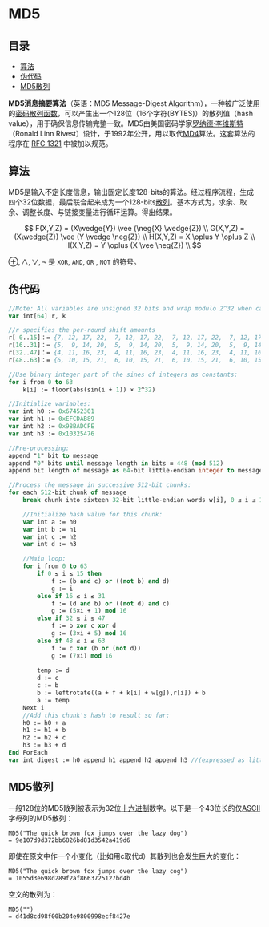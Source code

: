 # MD5

## 目录

-   [算法](#算法)
-   [伪代码](#伪代码)
-   [MD5散列](#MD5散列)

**MD5消息摘要算法**（英语：MD5 Message-Digest Algorithm），一种被广泛使用的[密码散列函数](https://zh.wikipedia.org/wiki/密碼雜湊函數 "密码散列函数")，可以产生出一个128位（16个字符(BYTES)）的散列值（hash value），用于确保信息传输完整一致。MD5由美国密码学家[罗纳德·李维斯特](https://zh.wikipedia.org/wiki/罗纳德·李维斯特 "罗纳德·李维斯特")（Ronald Linn Rivest）设计，于1992年公开，用以取代[MD4](https://zh.wikipedia.org/wiki/MD4 "MD4")算法。这套算法的程序在 [RFC 1321](https://tools.ietf.org/html/rfc1321 "RFC 1321") 中被加以规范。

## 算法

MD5是输入不定长度信息，输出固定长度128-bits的算法。经过程序流程，生成四个32位数据，最后联合起来成为一个128-bits[散列](https://zh.wikipedia.org/wiki/散列 "散列")。基本方式为，求余、取余、调整长度、与链接变量进行循环运算。得出结果。

$$
F(X,Y,Z) = (X\wedge{Y}) \vee (\neg{X} \wedge{Z}) \\
G(X,Y,Z) = (X\wedge{Z}) \vee (Y \wedge \neg{Z})  \\
H(X,Y,Z) = X \oplus Y \oplus Z \\
I(X,Y,Z) = Y \oplus (X \vee \neg{Z}) \\
$$

$\oplus, \wedge, \vee, \neg$ 是 `XOR`, `AND`, `OR` , `NOT` 的符号。

## 伪代码

```pascal
//Note: All variables are unsigned 32 bits and wrap modulo 2^32 when calculating
var int[64] r, k

//r specifies the per-round shift amounts
r[ 0..15]：= {7, 12, 17, 22,  7, 12, 17, 22,  7, 12, 17, 22,  7, 12, 17, 22} 
r[16..31]：= {5,  9, 14, 20,  5,  9, 14, 20,  5,  9, 14, 20,  5,  9, 14, 20}
r[32..47]：= {4, 11, 16, 23,  4, 11, 16, 23,  4, 11, 16, 23,  4, 11, 16, 23}
r[48..63]：= {6, 10, 15, 21,  6, 10, 15, 21,  6, 10, 15, 21,  6, 10, 15, 21}

//Use binary integer part of the sines of integers as constants:
for i from 0 to 63
    k[i] := floor(abs(sin(i + 1)) × 2^32)

//Initialize variables:
var int h0 := 0x67452301
var int h1 := 0xEFCDAB89
var int h2 := 0x98BADCFE
var int h3 := 0x10325476

//Pre-processing:
append "1" bit to message
append "0" bits until message length in bits ≡ 448 (mod 512)
append bit length of message as 64-bit little-endian integer to message

//Process the message in successive 512-bit chunks:
for each 512-bit chunk of message
    break chunk into sixteen 32-bit little-endian words w[i], 0 ≤ i ≤ 15

    //Initialize hash value for this chunk:
    var int a := h0
    var int b := h1
    var int c := h2
    var int d := h3

    //Main loop:
    for i from 0 to 63
        if 0 ≤ i ≤ 15 then
            f := (b and c) or ((not b) and d)
            g := i
        else if 16 ≤ i ≤ 31
            f := (d and b) or ((not d) and c)
            g := (5×i + 1) mod 16
        else if 32 ≤ i ≤ 47
            f := b xor c xor d
            g := (3×i + 5) mod 16
        else if 48 ≤ i ≤ 63
            f := c xor (b or (not d))
            g := (7×i) mod 16
 
        temp := d
        d := c
        c := b
        b := leftrotate((a + f + k[i] + w[g]),r[i]) + b
        a := temp
    Next i
    //Add this chunk's hash to result so far:
    h0 := h0 + a
    h1 := h1 + b 
    h2 := h2 + c
    h3 := h3 + d
End ForEach
var int digest := h0 append h1 append h2 append h3 //(expressed as little-endian)
```

## MD5散列

一般128位的MD5散列被表示为32位[十六进制](https://zh.wikipedia.org/wiki/十六进制 "十六进制")数字。以下是一个43位长的仅[ASCII](https://zh.wikipedia.org/wiki/ASCII "ASCII")字母列的MD5散列：

```text
MD5("The quick brown fox jumps over the lazy dog")
= 9e107d9d372bb6826bd81d3542a419d6
```

即使在原文中作一个小变化（比如用c取代d）其散列也会发生巨大的变化：

```纯文本
MD5("The quick brown fox jumps over the lazy cog")
= 1055d3e698d289f2af8663725127bd4b
```

空文的散列为：

```纯文本
MD5("")
= d41d8cd98f00b204e9800998ecf8427e
```
